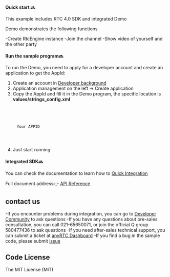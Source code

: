 #### Quick start 🔜

This example includes RTC 4.0 SDK and integrated Demo

Demo demonstrates the following functions

-Create RtcEngine instance
-Join the channel
-Show video of yourself and the other party



#### Run the sample program🔜

To run the Demo, you need to apply for a developer account and create an application to get the AppId:

1. Create an account in [Developer background](https://console.anyrtc.io/signin/)
2. Application management on the left -> Create application
3. Copy the AppId and fill it in the Demo program, the specific location is **values/strings_config.xml**

```

   
    
    
     Your APPID
    

   
```

4. Just start running



#### Integrated SDK🔜

You can check the documentation to learn how to [Quick Integration](https://docs.anyrtc.io/cn/Video/run/video_setup/start_call_android)

Full document address👉 [API Reference](https://docs.anyrtc.io/cn/Video/api-ref/rtc_android/android_overview)



## contact us

-If you encounter problems during integration, you can go to [Developer Community](https://bbs.anyrtc.io/) to ask questions
-If you have any questions about pre-sales consultation, you can call 021-65650071, or join the official Q group 580477436 to ask questions
-If you need after-sales technical support, you can submit a ticket at [anyRTC Dashboard](https://console.anyrtc.io/)
-If you find a bug in the sample code, please submit [issue](https://github.com/anyRTC/ArAndroidSDK/issues)

## Code License

The MIT License (MIT)
